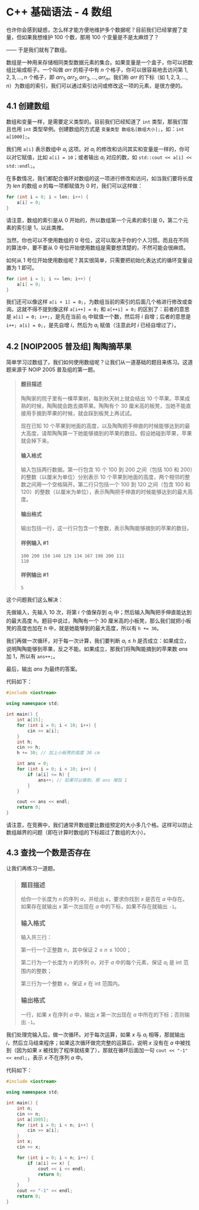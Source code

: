 # C++ 基础语法 - 4 数组

也许你会感到疑惑，怎么样才能方便地维护多个数据呢？目前我们已经掌握了变量，但如果我想维护 $100$ 个数，那用 $100$ 个变量是不是太麻烦了？

—— 于是我们就有了数组。

数组是一种用来存储相同类型数据元素的集合。如果变量是一个盒子，你可以把数组比喻成柜子。一个叫做 $arr$ 的柜子中有 $n$ 个格子，你可以很容易地去访问第 $1, 2, 3, ..., n$ 个格子，即 $arr_1, arr_2, arr_3, ..., arr_n$。我们称 $arr$ 的下标（如 $1, 2, 3, ..., n$）为数组的索引，我们可以通过索引访问或修改这一项的元素，是很方便的。

## 4.1 创建数组

数组和变量一样，是需要定义类型的。目前我们已经知道了 `int` 类型，那我们暂且也用 `int` 类型举例。创建数组的方式是 `变量类型 数组名[数组大小];`，如：`int a[1000];`。

我们用 `a[i]` 表示数组中 $a_i$ 这项。对 $a_i$ 的修改和访问其实和变量是一样的，你可以对它赋值，比如 `a[i] = 10`；或者输出 $a_i$ 对应的数，如 `std::cout << a[i] << std::endl;`。

在多数情况，我们都配合循环对数组的这一项进行修改和访问，如当我们要将长度为 $len$ 的数组 $a$ 的每一项都赋值为 $0$ 时，我们可以这样做：

```cpp
for (int i = 0; i < len; i++) {
    a[i] = 0;
}
```

请注意，数组的索引是从 $0$ 开始的，所以数组第一个元素的索引是 $0$，第二个元素的索引是 $1$，以此类推。

当然，你也可以不使用数组的 $0$ 号位，这可以取决于你的个人习惯。而且在不同的算法中，要不要从 $0$ 号位开始使用数组是需要想清楚的，不然可能会很麻烦。

如何从 $1$ 号位开始使用数组呢？其实很简单，只需要把初始化表达式的循环变量设置为 $1$ 即可。

```cpp
for (int i = 1; i <= len; i++) {
    a[i] = 0;
}
```

我们还可以像这样 `a[i + 1] = 0;`，为数组当前的索引的后面几个格进行修改或查询。这就不得不提到像这样 `a[i++] = 0;` 和 `a[++i] = 0;` 的区别了：前者的意思是 `a[i] = 0; i++;`，是先在当前 $a_i$ 中赋值一个数，然后将 $i$ 自增；后者的意思是 `i++; a[i] = 0;`，是先自增 $i$，然后为 $a_i$ 赋值（注意此时 $i$ 已经自增过了）。

## 4.2 [NOIP2005 普及组] 陶陶摘苹果

简单学习过数组了，我们如何使用数组呢？让我们从一道基础的题目来练习。这道题来源于 NOIP 2005 普及组的第一题。

> #### 题目描述
> 
> 陶陶家的院子里有一棵苹果树，每到秋天树上就会结出 $10$ 个苹果。苹果成熟的时候，陶陶就会跑去摘苹果。陶陶有个 $30$ 厘米高的板凳，当她不能直接用手摘到苹果的时候，就会踩到板凳上再试试。
> 
> 现在已知 $10$ 个苹果到地面的高度，以及陶陶把手伸直的时候能够达到的最大高度，请帮陶陶算一下她能够摘到的苹果的数目。假设她碰到苹果，苹果就会掉下来。
> 
> #### 输入格式
> 
> 输入包括两行数据。第一行包含 $10$ 个 $100$ 到 $200$ 之间（包括 $100$ 和 $200$）的整数（以厘米为单位）分别表示 $10$ 个苹果到地面的高度，两个相邻的整数之间用一个空格隔开。第二行只包括一个 $100$ 到 $120$ 之间（包含 $100$ 和 $120$）的整数（以厘米为单位），表示陶陶把手伸直的时候能够达到的最大高度。
> 
> #### 输出格式
> 
> 输出包括一行，这一行只包含一个整数，表示陶陶能够摘到的苹果的数目。
> 
> #### 样例输入 #1
> 
> ```
> 100 200 150 140 129 134 167 198 200 111
> 110
> ```
> 
> #### 样例输出 #1
> 
> ```
> 5
> ```

这个问题我们这么解决：

先做输入，先输入 $10$ 次，将第 $i$ 个值保存到 $a_i$ 中；然后输入陶陶把手伸直能达到的最大高度 $h$。题目中说过，陶陶有一个 $30$ 厘米高的小板凳，那么我们就把小板凳的高度也加在 $h$ 中，就是她能够到的最大高度，所以有 `h += 30`。

我们再做一次循环，对于每一次计算，我们要判断 $a_i \le h$ 是否成立：如果成立，说明陶陶能够到苹果，反之不能。如果成立，那我们将陶陶能摘到的苹果数 $ans$ 加 $1$，所以有 `ans++;`。

最后，输出 $ans$ 为最终的答案。

代码如下：

```cpp
#include <iostream>

using namespace std;

int main() {
    int a[15];
    for (int i = 0; i < 10; i++) {
        cin >> a[i];
    }
    int h;
    cin >> h;
    h += 30; // 加上小板凳的高度 30 cm

    int ans = 0;
    for (int i = 0; i < 10; i++) {
        if (a[i] <= h) {
            ans++; // 如果可以够到，那 ans 增加 1
        }
    }

    cout << ans << endl;
    return 0;
}
```

请注意，在竞赛中，我们通常开数组要比数组预定的大小多几个格。这样可以防止数组越界的问题（即在计算时数组的下标超过了数组的大小）。

## 4.3 查找一个数是否存在

让我们再练习一道题。

> ### 题目描述
> 
> 给你一个长度为 $n$ 的序列 $a$，并给出 $x$，要求你找到 $x$ 是否在 $a$ 中存在。如果存在就输出 $x$ 第一次出现在 $a$ 中的下标，如果不存在就输出 `-1`。
> 
> ### 输入格式
> 
> 输入共三行：
> 
> 第一行一个正整数 $n$，其中保证 $2 \le n \le 1000$；
> 
> 第二行为一个长度为 $n$ 的序列 $a$，对于 $a$ 中的每个元素，保证 $a_i$ 是 int 范围内的整数；
> 
> 第三行为一个整数 $x$，保证 $x$ 在 int 范围内。
> 
> ### 输出格式
> 
> 一行，如果 $x$ 在序列 $a$ 中，输出 $x$ 第一次出现在 $a$ 中所在的下标；否则输出 `-1`。

我们处理完输入后，做一次循环。对于每次运算，如果 $x$ 与 $a_i$ 相等，那就输出 $i$，然后立马结束程序；如果这次循环做完完整的运算后，说明 $x$ 没有在 $a$ 中被找到（因为如果 $x$ 被找到了程序就结束了），那就在循环后面加一句 `cout << "-1" << endl;`，表示 $x$ 不在序列 $a$ 中。

代码如下：

```cpp
#include <iostream>

using namespace std;

int main() {
    int n;
    cin >> n;
    int a[1005];
    for (int i = 0; i < n; i++) {
        cin >> a[i];
    }
    int x;
    cin >> x;

    for (int i = 0; i < n; i++) {
        if (a[i] == x) {
            cout << i << endl;
            return 0;
        }
    }
    cout << "-1" << endl;
    return 0;
}
```

<script src="https://giscus.app/client.js"
        data-repo="hatmic/hatmic-docs"
        data-repo-id="R_kgDOL9L8Zg"
        data-category="General"
        data-category-id="DIC_kwDOL9L8Zs4Cfc2T"
        data-mapping="pathname"
        data-strict="0"
        data-reactions-enabled="1"
        data-emit-metadata="0"
        data-input-position="bottom"
        data-theme="light"
        data-lang="zh-CN"
        crossorigin="anonymous"
        async>
</script>
